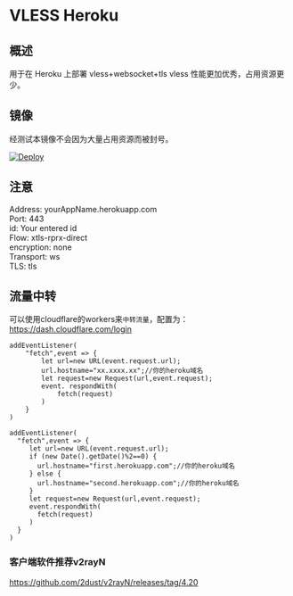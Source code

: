 # VLESS Heroku

## 概述

用于在 Heroku 上部署 vless+websocket+tls  vless 性能更加优秀，占用资源更少。

## 镜像

经测试本镜像不会因为大量占用资源而被封号。

[![Deploy](https://www.herokucdn.com/deploy/button.png)](https://dashboard.heroku.com/new?template=https://github.com/cyao2q/heroku-deploy-vless/tree/main)

## 注意

Address: yourAppName.herokuapp.com   
Port: 443   
id: Your entered id   
Flow: xtls-rprx-direct   
encryption: none   
Transport: ws   
TLS: tls      

## 流量中转

可以使用cloudflare的workers来`中转流量`，配置为：  https://dash.cloudflare.com/login
```
addEventListener(
    "fetch",event => {
        let url=new URL(event.request.url);
        url.hostname="xx.xxxx.xx";//你的heroku域名
        let request=new Request(url,event.request);
        event. respondWith(
            fetch(request)
        )
    }
)
```

```
addEventListener(
  "fetch",event => {
     let url=new URL(event.request.url);
     if (new Date().getDate()%2==0) {
       url.hostname="first.herokuapp.com";//你的heroku域名
     } else {
       url.hostname="second.herokuapp.com";//你的heroku域名
     }
     let request=new Request(url,event.request);
     event.respondWith(
       fetch(request)
     )
  }
)
```

### 客户端软件推荐v2rayN
https://github.com/2dust/v2rayN/releases/tag/4.20
